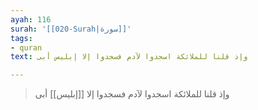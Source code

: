 ```yaml
---
ayah: 116
surah: '[[020-Surah|سورة]]'
tags:
- quran
text: وإذ قلنا للملائكة اسجدوا لآدم فسجدوا إلا إبليس أبى

---
```

> وإذ قلنا للملائكة اسجدوا لآدم فسجدوا إلا [[إبليس]] أبى
